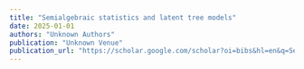 ```yaml
---
title: "Semialgebraic statistics and latent tree models"
date: 2025-01-01
authors: "Unknown Authors"
publication: "Unknown Venue"
publication_url: "https://scholar.google.com/scholar?oi=bibs&hl=en&q=Semialgebraic+statistics+and+latent+tree+models"
---
```

